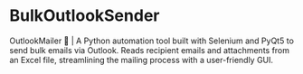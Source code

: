 # BulkOutlookSender
OutlookMailer 📨 | A Python automation tool built with Selenium and PyQt5 to send bulk emails via Outlook. Reads recipient emails and attachments from an Excel file, streamlining the mailing process with a user-friendly GUI. 
